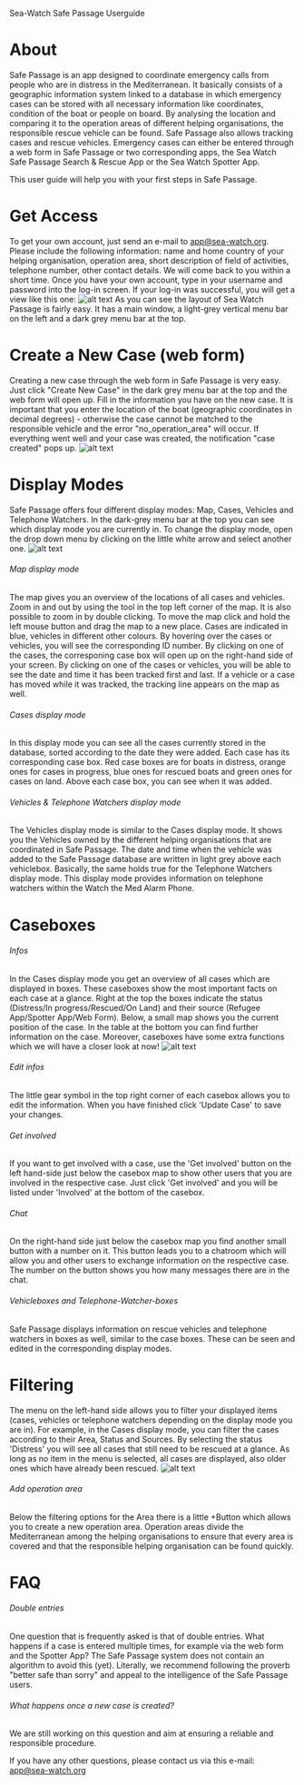 Sea-Watch Safe Passage Userguide

# About
Safe Passage is an app designed to coordinate emergency calls from people who are in distress in the Mediterranean. It basically consists of a geographic information system linked to a database in which emergency cases can be stored with all necessary information like coordinates, condition of the boat or people on board. By analysing the location and comparing it to the operation areas of different helping organisations, the responsible rescue vehicle can be found. Safe Passage also allows tracking cases and rescue vehicles. 
Emergency cases can either be entered through a web form in Safe Passage or two corresponding apps, the Sea Watch Safe Passage Search & Rescue App or the Sea Watch Spotter App.

This user guide will help you with your first steps in Safe Passage.


# Get Access
To get your own account, just send an e-mail to app@sea-watch.org. Please include the following information: name and home country of your helping organisation, operation area, short description of field of activities, telephone number, other contact details. We will come back to you within a short time.
Once you have your own account, type in your username and password into the log-in screen. If your log-in was successful, you will get a view like this one:
![alt text](https://github.com/sea-watch/sea-watch-app/blob/master/docu/userguide/images/overview.png "Overview")
As you can see the layout of Sea Watch Passage is fairly easy. It has a main window, a light-grey vertical menu bar on the left and a dark grey menu bar at the top.


# Create a New Case (web form)
Creating a new case through the web form in Safe Passage is very easy. Just click "Create New Case" in the dark grey menu bar at the top and the web form will open up. Fill in the information you have on the new case. It is important that you enter the location of the boat (geographic coordinates in decimal degrees) - otherwise the case cannot be matched to the responsible vehicle and the error "no_operation_area" will occur. If everything went well and your case was created, the notification "case created" pops up.
![alt text](https://github.com/sea-watch/sea-watch-app/blob/master/docu/userguide/images/create_case.png "Create a New Case")


# Display Modes
Safe Passage offers four different display modes: Map, Cases, Vehicles and Telephone Watchers. In the dark-grey menu bar at the top you can see which display mode you are currently in. To change the display mode, open the drop down menu by clicking on the little white arrow and select another one.
![alt text](https://github.com/sea-watch/sea-watch-app/blob/master/docu/userguide/images/grey_menu.png "Grey Menu Top - Display Modes")

###### Map display mode
The map gives you an overview of the locations of all cases and vehicles. Zoom in and out by using the tool in the top left corner of the map. It is also possible to zoom in by double clicking. To move the map click and hold the left mouse button and drag the map to a new place. Cases are indicated in blue, vehicles in different other colours. By hovering over the cases or vehicles, you will see the corresponding ID number. By clicking on one of the cases, the corresponing case box will open up on the right-hand side of your screen. By clicking on one of the cases or vehicles, you will be able to see the date and time it has been tracked first and last. If a vehicle or a case has moved while it was tracked, the tracking line appears on the map as well. 

###### Cases display mode
In this display mode you can see all the cases currently stored in the database, sorted according to the date they were added. Each case has its corresponding case box. Red case boxes are for boats in distress, orange ones for cases in progress, blue ones for rescued boats and green ones for cases on land. Above each case box, you can see when it was added.

###### Vehicles & Telephone Watchers display mode
The Vehicles display mode is similar to the Cases display mode. It shows you the Vehicles owned by the different helping organisations that are coordinated in Safe Passage. The date and time when the vehicle was added to the Safe Passage database are written in light grey above each vehiclebox. Basically, the same holds true for the Telephone Watchers display mode. This display mode provides information on telephone watchers within the Watch the Med Alarm Phone.


# Caseboxes
###### Infos
In the Cases display mode you get an overview of all cases which are displayed in boxes. These caseboxes show the most important facts on each case at a glance. Right at the top the boxes indicate the status (Distress/In progress/Rescued/On Land) and their source (Refugee App/Spotter App/Web Form). Below, a small map shows you the current position of the case. In the table at the bottom you can find further information on the case. Moreover, caseboxes have some extra functions which we will have a closer look at now!
![alt text](https://github.com/sea-watch/sea-watch-app/blob/master/docu/userguide/images/casebox.png "Casebox")

###### Edit infos
The little gear symbol in the top right corner of each casebox allows you to edit the information. When you have finished click 'Update Case' to save your changes.

###### Get involved
If you want to get involved with a case, use the 'Get involved' button on the left hand-side just below the casebox map to show other users that you are involved in the respective case. Just click 'Get involved' and you will be listed under 'Involved' at the bottom of the casebox.

###### Chat
On the right-hand side just below the casebox map you find another small button with a number on it. This button leads you to a chatroom which will allow you and other users to exchange information on the respective case. The number on the button shows you how many messages there are in the chat.

###### Vehicleboxes and Telephone-Watcher-boxes
Safe Passage displays information on rescue vehicles and telephone watchers in boxes as well, similar to the case boxes. These can be seen and edited in the corresponding display modes. 

# Filtering
The menu on the left-hand side allows you to filter your displayed items (cases, vehicles or telephone watchers depending on the display mode you are in). For example, in the Cases display mode, you can filter the cases according to their Area, Status and Sources. By selecting the status 'Distress' you will see all cases that still need to be rescued at a glance. As long as no item in the menu is selected, all cases are displayed, also older ones which have already been rescued. 
![alt text](https://github.com/sea-watch/sea-watch-app/blob/master/docu/userguide/images/filter.png "Filter")

###### Add operation area 
Below the filtering options for the Area there is a little +Button which allows you to create a new operation area. Operation areas divide the Mediterranean among the helping organisations to ensure that every area is covered and that the responsible helping organisation can be found quickly.


# FAQ
###### Double entries
One question that is frequently asked is that of double entries. What happens if a case is entered multiple times, for example via the web form and the Spotter App? The Safe Passage system does not contain an algorithm to avoid this (yet). Literally, we recommend following the proverb "better safe than sorry" and appeal to the intelligence of the Safe Passage users. 

###### What happens once a new case is created?
We are still working on this question and aim at ensuring a reliable and responsible procedure.

If you have any other questions, please contact us via this e-mail: app@sea-watch.org
